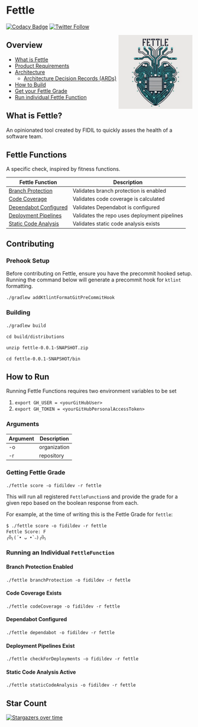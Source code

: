 # Fettle

[![Codacy Badge](https://app.codacy.com/project/badge/Grade/4aafbf3194974a0e9097fb536dd05af1)](https://app.codacy.com/gh/fidildev/fettle/dashboard?utm_source=gh&utm_medium=referral&utm_content=&utm_campaign=Badge_grade) [![Twitter Follow](https://img.shields.io/twitter/follow/fidildev?style=social)](https://twitter.com/fidildev)

<img align="right" src="/doc/diagrams/fettle-logo.png" width="200">

## Overview

- [What is Fettle](#what-is-fettle)
- [Product Requirements](./doc/prd.md)
- [Architecture](./doc/architecture.md)
  - [Architecture Decision Records (ARDs)](https://fidildev.github.io/fettle/doc/adr/index.html)
- [How to Build](#building)
- [Get your Fettle Grade](#getting-fettle-grade)
- [Run individual Fettle Function](#running-an-individual-fettlefunction)

## What is Fettle?

An opinionated tool created by FIDIL to quickly asses the health of a software team.

## Fettle Functions

A specific check, inspired by fitness functions.

| Fettle Function                                      | Description                                  |
|------------------------------------------------------|----------------------------------------------|
| [Branch Protection](#branch-protection-enabled)      | Validates branch protection is enabled       |
| [Code Coverage](#code-coverage-exists)               | Validates code coverage is calculated        |
| [Dependabot Configured](#dependabot-configured)      | Validates Dependabot is configured           |
| [Deployment Pipelines](#deployment-pipelines-exist)  | Validates the repo uses deployment pipelines |
| [Static Code Analysis](#static-code-analysis-active) | Validates static code analysis exists        |

## Contributing

### Prehook Setup

Before contributing on Fettle, ensure you have the precommit hooked setup. Running the command below will generate a precommit hook for `ktlint` formatting.

```shell
./gradlew addKtlintFormatGitPreCommitHook
```

### Building

```shell
./gradlew build
```

```shell
cd build/distributions
```

```shell
unzip fettle-0.0.1-SNAPSHOT.zip
```

```shell
cd fettle-0.0.1-SNAPSHOT/bin
```

## How to Run

Running Fettle Functions requires two environment variables to be set

1. `export GH_USER = <yourGitHubUser>`
2. `export GH_TOKEN = <yourGitHubPersonalAccessToken>`

### Arguments

| Argument | Description  |
|----------|--------------|
| -o       | organization |
| -r       | repository   |

### Getting Fettle Grade

```shell
./fettle score -o fidildev -r fettle
```

This will run all registered `FettleFunction`s and provide the grade for a given repo based on the boolean response from
each.

For example, at the time of writing this is the Fettle Grade for `fettle`:

```shell
$ ./fettle score -o fidildev -r fettle
Fettle Score: F
╭ᥥ╮(´• ᴗ •`˵)╭ᥥ╮
```

### Running an Individual `FettleFunction`

#### Branch Protection Enabled

```shell
./fettle branchProtection -o fidildev -r fettle
```

#### Code Coverage Exists

```shell
./fettle codeCoverage -o fidildev -r fettle
```

#### Dependabot Configured

```shell
./fettle dependabot -o fidildev -r fettle
```

#### Deployment Pipelines Exist

```shell
./fettle checkForDeployments -o fidildev -r fettle
```

#### Static Code Analysis Active

```shell
./fettle staticCodeAnalysis -o fidildev -r fettle
```

## Star Count

[![Stargazers over time](https://starchart.cc/fidildev/fettle.svg)](https://starchart.cc/fidildev/fettle)
